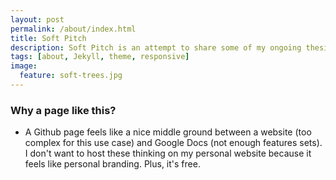 ```yaml
---
layout: post
permalink: /about/index.html
title: Soft Pitch
description: Soft Pitch is an attempt to share some of my ongoing thesis and thinkings with a trusted group of people. 
tags: [about, Jekyll, theme, responsive]
image:
  feature: soft-trees.jpg
--- 
```


### Why a page like this?
* A Github page feels like a nice middle ground between a website (too complex for this use case) and Google Docs (not enough features sets). I don't want to host these thinking on my personal website because it feels like personal branding. Plus, it's free. 

###

